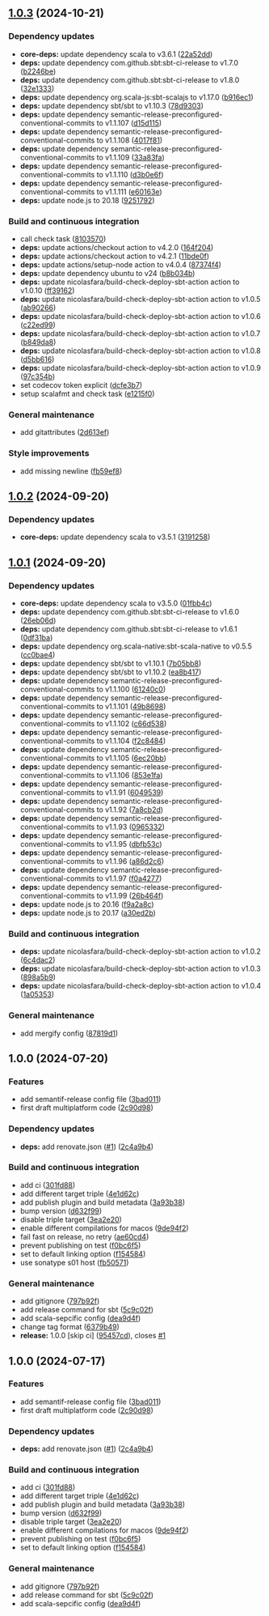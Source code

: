 ## [1.0.3](https://github.com/nicolasfara/Template-for-Scala-Multiplatform-Projects/compare/v1.0.2...v1.0.3) (2024-10-21)

### Dependency updates

* **core-deps:** update dependency scala to v3.6.1 ([22a52dd](https://github.com/nicolasfara/Template-for-Scala-Multiplatform-Projects/commit/22a52dd84fd8870cfefc2deab2e004ff3b19f24b))
* **deps:** update dependency com.github.sbt:sbt-ci-release to v1.7.0 ([b2246be](https://github.com/nicolasfara/Template-for-Scala-Multiplatform-Projects/commit/b2246be0e93af9b3f19f4a9312fb5fbda6455438))
* **deps:** update dependency com.github.sbt:sbt-ci-release to v1.8.0 ([32e1333](https://github.com/nicolasfara/Template-for-Scala-Multiplatform-Projects/commit/32e1333e2ccb4355e5fcd9b4881deed691e50ba5))
* **deps:** update dependency org.scala-js:sbt-scalajs to v1.17.0 ([b916ec1](https://github.com/nicolasfara/Template-for-Scala-Multiplatform-Projects/commit/b916ec163744fd15de0e4a30b8432f11eaf8fef2))
* **deps:** update dependency sbt/sbt to v1.10.3 ([78d9303](https://github.com/nicolasfara/Template-for-Scala-Multiplatform-Projects/commit/78d93031a4fa3f0503db4807f99d08674d070f67))
* **deps:** update dependency semantic-release-preconfigured-conventional-commits to v1.1.107 ([d15d115](https://github.com/nicolasfara/Template-for-Scala-Multiplatform-Projects/commit/d15d115de6726f58ea28e98bb032ab48e6f0be58))
* **deps:** update dependency semantic-release-preconfigured-conventional-commits to v1.1.108 ([4017f81](https://github.com/nicolasfara/Template-for-Scala-Multiplatform-Projects/commit/4017f81d90ea7136af40e8afe30164d0e5cb521c))
* **deps:** update dependency semantic-release-preconfigured-conventional-commits to v1.1.109 ([33a83fa](https://github.com/nicolasfara/Template-for-Scala-Multiplatform-Projects/commit/33a83fa4a5e82d4fa2cc397fa767cad7bedf0e68))
* **deps:** update dependency semantic-release-preconfigured-conventional-commits to v1.1.110 ([d3b0e6f](https://github.com/nicolasfara/Template-for-Scala-Multiplatform-Projects/commit/d3b0e6f4276f2df529846a8edaf45f24b7ff2f21))
* **deps:** update dependency semantic-release-preconfigured-conventional-commits to v1.1.111 ([e60163e](https://github.com/nicolasfara/Template-for-Scala-Multiplatform-Projects/commit/e60163e30cdbb872f9e8106ac2afe67bc757ed06))
* **deps:** update node.js to 20.18 ([9251792](https://github.com/nicolasfara/Template-for-Scala-Multiplatform-Projects/commit/92517920a60024e884c4849b9c0b3c79a2e64d24))

### Build and continuous integration

* call check task ([8103570](https://github.com/nicolasfara/Template-for-Scala-Multiplatform-Projects/commit/81035702e6d006e879a43aa61f7f245881005e0c))
* **deps:** update actions/checkout action to v4.2.0 ([164f204](https://github.com/nicolasfara/Template-for-Scala-Multiplatform-Projects/commit/164f204e78abb7467d1d7bb3d10d2a646a7bb203))
* **deps:** update actions/checkout action to v4.2.1 ([11bde0f](https://github.com/nicolasfara/Template-for-Scala-Multiplatform-Projects/commit/11bde0f18abb5b5b26858784a9d54d17730bcbb6))
* **deps:** update actions/setup-node action to v4.0.4 ([87374f4](https://github.com/nicolasfara/Template-for-Scala-Multiplatform-Projects/commit/87374f44f0fc666a64ce3682b964108958b4b010))
* **deps:** update dependency ubuntu to v24 ([b8b034b](https://github.com/nicolasfara/Template-for-Scala-Multiplatform-Projects/commit/b8b034bc2b1447775e83c31cb84514ba8be28448))
* **deps:** update nicolasfara/build-check-deploy-sbt-action action to v1.0.10 ([ff39162](https://github.com/nicolasfara/Template-for-Scala-Multiplatform-Projects/commit/ff391622400c33fa245323dd6e5840f41bc35a0b))
* **deps:** update nicolasfara/build-check-deploy-sbt-action action to v1.0.5 ([ab90266](https://github.com/nicolasfara/Template-for-Scala-Multiplatform-Projects/commit/ab90266c0302a6e820c2c2a5d0579dc54e2663c2))
* **deps:** update nicolasfara/build-check-deploy-sbt-action action to v1.0.6 ([c22ed99](https://github.com/nicolasfara/Template-for-Scala-Multiplatform-Projects/commit/c22ed99296d9fb55b73507e5d6d52f91927faf46))
* **deps:** update nicolasfara/build-check-deploy-sbt-action action to v1.0.7 ([b849da8](https://github.com/nicolasfara/Template-for-Scala-Multiplatform-Projects/commit/b849da8fdcecafa07fd158147db4e4ec1f3e5ef8))
* **deps:** update nicolasfara/build-check-deploy-sbt-action action to v1.0.8 ([d5bb616](https://github.com/nicolasfara/Template-for-Scala-Multiplatform-Projects/commit/d5bb616400bccffa0c2a0b297b1a406f7a6af3dd))
* **deps:** update nicolasfara/build-check-deploy-sbt-action action to v1.0.9 ([97c354b](https://github.com/nicolasfara/Template-for-Scala-Multiplatform-Projects/commit/97c354bed753004e38f71735fc15d1d7a260b626))
* set codecov token explicit ([dcfe3b7](https://github.com/nicolasfara/Template-for-Scala-Multiplatform-Projects/commit/dcfe3b7bb73568902fa03f6b2f88f8407c39a30e))
* setup scalafmt and check task ([e1215f0](https://github.com/nicolasfara/Template-for-Scala-Multiplatform-Projects/commit/e1215f0cc53ed52d4229e75eb5f4583104915e9a))

### General maintenance

* add gitattributes ([2d613ef](https://github.com/nicolasfara/Template-for-Scala-Multiplatform-Projects/commit/2d613efa10f025da6ec7b780a19f0f025e2fab47))

### Style improvements

* add missing newline ([fb59ef8](https://github.com/nicolasfara/Template-for-Scala-Multiplatform-Projects/commit/fb59ef8541940a5005a21d31db5b4a31665651d2))

## [1.0.2](https://github.com/nicolasfara/Template-for-Scala-Multiplatform-Projects/compare/v1.0.1...v1.0.2) (2024-09-20)

### Dependency updates

* **core-deps:** update dependency scala to v3.5.1 ([3191258](https://github.com/nicolasfara/Template-for-Scala-Multiplatform-Projects/commit/31912583071ddbec16cd9d2b45d06fe95dca7be9))

## [1.0.1](https://github.com/nicolasfara/Template-for-Scala-Multiplatform-Projects/compare/v1.0.0...v1.0.1) (2024-09-20)

### Dependency updates

* **core-deps:** update dependency scala to v3.5.0 ([01fbb4c](https://github.com/nicolasfara/Template-for-Scala-Multiplatform-Projects/commit/01fbb4c387d8a0fb324a4f1dc9a19f02f7651cb8))
* **deps:** update dependency com.github.sbt:sbt-ci-release to v1.6.0 ([26eb06d](https://github.com/nicolasfara/Template-for-Scala-Multiplatform-Projects/commit/26eb06dd26339e70928263d4cde21860450ad433))
* **deps:** update dependency com.github.sbt:sbt-ci-release to v1.6.1 ([0df31ba](https://github.com/nicolasfara/Template-for-Scala-Multiplatform-Projects/commit/0df31bae32dce7785a87e8f45a0f8961e7249a3e))
* **deps:** update dependency org.scala-native:sbt-scala-native to v0.5.5 ([cc0bae4](https://github.com/nicolasfara/Template-for-Scala-Multiplatform-Projects/commit/cc0bae44f1e0dfd9c61bd45526d6e5db82b972d4))
* **deps:** update dependency sbt/sbt to v1.10.1 ([7b05bb8](https://github.com/nicolasfara/Template-for-Scala-Multiplatform-Projects/commit/7b05bb88347843666f63d31228fb3ffcb2a71ce7))
* **deps:** update dependency sbt/sbt to v1.10.2 ([ea8b417](https://github.com/nicolasfara/Template-for-Scala-Multiplatform-Projects/commit/ea8b4175afcdc8da5d9ad25e4320e11c06bdbbe4))
* **deps:** update dependency semantic-release-preconfigured-conventional-commits to v1.1.100 ([61240c0](https://github.com/nicolasfara/Template-for-Scala-Multiplatform-Projects/commit/61240c025b620e7aab2de1404d187df1af406c9b))
* **deps:** update dependency semantic-release-preconfigured-conventional-commits to v1.1.101 ([49b8698](https://github.com/nicolasfara/Template-for-Scala-Multiplatform-Projects/commit/49b86983df3816e0597213f6ba8056b9feaa71be))
* **deps:** update dependency semantic-release-preconfigured-conventional-commits to v1.1.102 ([c66d538](https://github.com/nicolasfara/Template-for-Scala-Multiplatform-Projects/commit/c66d538d578f2073c5655f63dc7948d3f7a105fb))
* **deps:** update dependency semantic-release-preconfigured-conventional-commits to v1.1.104 ([f2c8484](https://github.com/nicolasfara/Template-for-Scala-Multiplatform-Projects/commit/f2c848496046bdc8228dddb1969d35c73e6b85f2))
* **deps:** update dependency semantic-release-preconfigured-conventional-commits to v1.1.105 ([6ec20bb](https://github.com/nicolasfara/Template-for-Scala-Multiplatform-Projects/commit/6ec20bb813753b69f291584f212a481b80859727))
* **deps:** update dependency semantic-release-preconfigured-conventional-commits to v1.1.106 ([853e1fa](https://github.com/nicolasfara/Template-for-Scala-Multiplatform-Projects/commit/853e1fad4fdd44cbfacdcd63905a25c401d93841))
* **deps:** update dependency semantic-release-preconfigured-conventional-commits to v1.1.91 ([6049539](https://github.com/nicolasfara/Template-for-Scala-Multiplatform-Projects/commit/60495391ddb00756558bbadb94a6d7f342689544))
* **deps:** update dependency semantic-release-preconfigured-conventional-commits to v1.1.92 ([7a8cb2d](https://github.com/nicolasfara/Template-for-Scala-Multiplatform-Projects/commit/7a8cb2dc31a086c7252314958582157055ffbc10))
* **deps:** update dependency semantic-release-preconfigured-conventional-commits to v1.1.93 ([0965332](https://github.com/nicolasfara/Template-for-Scala-Multiplatform-Projects/commit/09653320bcb51d1531e581efaf4ef3bfdc85f48a))
* **deps:** update dependency semantic-release-preconfigured-conventional-commits to v1.1.95 ([dbfb53c](https://github.com/nicolasfara/Template-for-Scala-Multiplatform-Projects/commit/dbfb53c8f754e0d193b556a60059f34fc412d88e))
* **deps:** update dependency semantic-release-preconfigured-conventional-commits to v1.1.96 ([a86d2c6](https://github.com/nicolasfara/Template-for-Scala-Multiplatform-Projects/commit/a86d2c6088b766d77f245a4a50add5cd8a8ef94d))
* **deps:** update dependency semantic-release-preconfigured-conventional-commits to v1.1.97 ([f0a4277](https://github.com/nicolasfara/Template-for-Scala-Multiplatform-Projects/commit/f0a4277ae9f44a0a3b8b5ba57c6fc7bd877bd247))
* **deps:** update dependency semantic-release-preconfigured-conventional-commits to v1.1.99 ([26b464f](https://github.com/nicolasfara/Template-for-Scala-Multiplatform-Projects/commit/26b464f6dc418d954e37b70c3f827e5f29e2372a))
* **deps:** update node.js to 20.16 ([f9a2a8c](https://github.com/nicolasfara/Template-for-Scala-Multiplatform-Projects/commit/f9a2a8c97742fd5f4defa162bce848780a1a55b7))
* **deps:** update node.js to 20.17 ([a30ed2b](https://github.com/nicolasfara/Template-for-Scala-Multiplatform-Projects/commit/a30ed2b7577c580a4efacaebb2cd787eedce1ac6))

### Build and continuous integration

* **deps:** update nicolasfara/build-check-deploy-sbt-action action to v1.0.2 ([6c4dac2](https://github.com/nicolasfara/Template-for-Scala-Multiplatform-Projects/commit/6c4dac241340936107c671f9de4556ef15ceff22))
* **deps:** update nicolasfara/build-check-deploy-sbt-action action to v1.0.3 ([898a5b9](https://github.com/nicolasfara/Template-for-Scala-Multiplatform-Projects/commit/898a5b9d9e1e59d7ccefa7b088be0f8d91cb6088))
* **deps:** update nicolasfara/build-check-deploy-sbt-action action to v1.0.4 ([1a05353](https://github.com/nicolasfara/Template-for-Scala-Multiplatform-Projects/commit/1a05353390f1a5c244bf3f8ea305918089444a32))

### General maintenance

* add mergify config ([87819d1](https://github.com/nicolasfara/Template-for-Scala-Multiplatform-Projects/commit/87819d1c66129e0b4edc50145d3cdd1201775bf3))

## 1.0.0 (2024-07-20)

### Features

* add semantif-release config file ([3bad011](https://github.com/nicolasfara/Template-for-Scala-Multiplatform-Projects/commit/3bad011b4d648d02f5f5813636e43c2009443e4a))
* first draft multiplatform code ([2c90d98](https://github.com/nicolasfara/Template-for-Scala-Multiplatform-Projects/commit/2c90d98fa08a33225ef3577751b8e116feb7972f))

### Dependency updates

* **deps:** add renovate.json ([#1](https://github.com/nicolasfara/Template-for-Scala-Multiplatform-Projects/issues/1)) ([2c4a9b4](https://github.com/nicolasfara/Template-for-Scala-Multiplatform-Projects/commit/2c4a9b474fdb6a0d60bac0364c5c2bdeb22bbef8))

### Build and continuous integration

* add ci ([301fd88](https://github.com/nicolasfara/Template-for-Scala-Multiplatform-Projects/commit/301fd88d482e07b8c0fb6e33a743a040dae7dc2f))
* add different target triple ([4e1d62c](https://github.com/nicolasfara/Template-for-Scala-Multiplatform-Projects/commit/4e1d62cc33d89e92505b6fd9ad1749252e4878af))
* add publish plugin and build metadata ([3a93b38](https://github.com/nicolasfara/Template-for-Scala-Multiplatform-Projects/commit/3a93b382160cb882b6c98856855bc489970c5ae5))
* bump version ([d632f99](https://github.com/nicolasfara/Template-for-Scala-Multiplatform-Projects/commit/d632f9935c83649bc4dd71a727e10263a21b1614))
* disable triple target ([3ea2e20](https://github.com/nicolasfara/Template-for-Scala-Multiplatform-Projects/commit/3ea2e20651daa1ce3461c1d36da0bcc547bdb112))
* enable different compilations for macos ([9de94f2](https://github.com/nicolasfara/Template-for-Scala-Multiplatform-Projects/commit/9de94f29bc8753631e02b5b5e941f2c5de27c9d4))
* fail fast on release, no retry ([ae60cd4](https://github.com/nicolasfara/Template-for-Scala-Multiplatform-Projects/commit/ae60cd40e38ab9b6ae0b7080963f5699bb39bda7))
* prevent publishing on test ([f0bc6f5](https://github.com/nicolasfara/Template-for-Scala-Multiplatform-Projects/commit/f0bc6f5e4699ddb3e542ea56dc7232232ac31b2c))
* set to default linking option ([f154584](https://github.com/nicolasfara/Template-for-Scala-Multiplatform-Projects/commit/f154584b3225bced5c99c32e282528a9ba9980e8))
* use sonatype s01 host ([fb50571](https://github.com/nicolasfara/Template-for-Scala-Multiplatform-Projects/commit/fb50571b8296c62f58404a5f89336224122419b4))

### General maintenance

* add gitignore ([797b92f](https://github.com/nicolasfara/Template-for-Scala-Multiplatform-Projects/commit/797b92fe076dfb4c98e53b88553d920af62952a3))
* add release command for sbt ([5c9c02f](https://github.com/nicolasfara/Template-for-Scala-Multiplatform-Projects/commit/5c9c02f2c13ce6c20e9e62487f065f0d926d0fc8))
* add scala-sepcific config ([dea9d4f](https://github.com/nicolasfara/Template-for-Scala-Multiplatform-Projects/commit/dea9d4ff4d0dfc6cbcaf07fd42bbfa4345611ca4))
* change tag format ([6379b49](https://github.com/nicolasfara/Template-for-Scala-Multiplatform-Projects/commit/6379b49da7644fbf56a198868acad45397d8860e))
* **release:** 1.0.0 [skip ci] ([95457cd](https://github.com/nicolasfara/Template-for-Scala-Multiplatform-Projects/commit/95457cd289e3a630c7ad6c7f9cf3f4ab08f24d4a)), closes [#1](https://github.com/nicolasfara/Template-for-Scala-Multiplatform-Projects/issues/1)

## 1.0.0 (2024-07-17)

### Features

* add semantif-release config file ([3bad011](https://github.com/nicolasfara/Template-for-Scala-Multiplatform-Projects/commit/3bad011b4d648d02f5f5813636e43c2009443e4a))
* first draft multiplatform code ([2c90d98](https://github.com/nicolasfara/Template-for-Scala-Multiplatform-Projects/commit/2c90d98fa08a33225ef3577751b8e116feb7972f))

### Dependency updates

* **deps:** add renovate.json ([#1](https://github.com/nicolasfara/Template-for-Scala-Multiplatform-Projects/issues/1)) ([2c4a9b4](https://github.com/nicolasfara/Template-for-Scala-Multiplatform-Projects/commit/2c4a9b474fdb6a0d60bac0364c5c2bdeb22bbef8))

### Build and continuous integration

* add ci ([301fd88](https://github.com/nicolasfara/Template-for-Scala-Multiplatform-Projects/commit/301fd88d482e07b8c0fb6e33a743a040dae7dc2f))
* add different target triple ([4e1d62c](https://github.com/nicolasfara/Template-for-Scala-Multiplatform-Projects/commit/4e1d62cc33d89e92505b6fd9ad1749252e4878af))
* add publish plugin and build metadata ([3a93b38](https://github.com/nicolasfara/Template-for-Scala-Multiplatform-Projects/commit/3a93b382160cb882b6c98856855bc489970c5ae5))
* bump version ([d632f99](https://github.com/nicolasfara/Template-for-Scala-Multiplatform-Projects/commit/d632f9935c83649bc4dd71a727e10263a21b1614))
* disable triple target ([3ea2e20](https://github.com/nicolasfara/Template-for-Scala-Multiplatform-Projects/commit/3ea2e20651daa1ce3461c1d36da0bcc547bdb112))
* enable different compilations for macos ([9de94f2](https://github.com/nicolasfara/Template-for-Scala-Multiplatform-Projects/commit/9de94f29bc8753631e02b5b5e941f2c5de27c9d4))
* prevent publishing on test ([f0bc6f5](https://github.com/nicolasfara/Template-for-Scala-Multiplatform-Projects/commit/f0bc6f5e4699ddb3e542ea56dc7232232ac31b2c))
* set to default linking option ([f154584](https://github.com/nicolasfara/Template-for-Scala-Multiplatform-Projects/commit/f154584b3225bced5c99c32e282528a9ba9980e8))

### General maintenance

* add gitignore ([797b92f](https://github.com/nicolasfara/Template-for-Scala-Multiplatform-Projects/commit/797b92fe076dfb4c98e53b88553d920af62952a3))
* add release command for sbt ([5c9c02f](https://github.com/nicolasfara/Template-for-Scala-Multiplatform-Projects/commit/5c9c02f2c13ce6c20e9e62487f065f0d926d0fc8))
* add scala-sepcific config ([dea9d4f](https://github.com/nicolasfara/Template-for-Scala-Multiplatform-Projects/commit/dea9d4ff4d0dfc6cbcaf07fd42bbfa4345611ca4))
